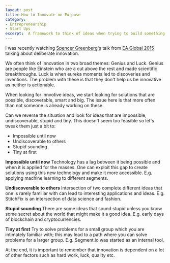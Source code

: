 ```yaml
---
layout: post
title: How to Innovate on Purpose
category:
- Entrepreneurship
- Start Ups
excerpt:  A framework to think of ideas when trying to build something innovative. Based on a talk from Spencer Greenberg on deliberate innovation.
---
```


I was recently watching [Spencer Greenberg's](http://www.spencergreenberg.com/) talk from [EA Global 2015](https://www.youtube.com/watch?v=LiVyRtS_d9o) talking about deliberate innovation.

We often think of innovation in two broad themes: Genius and Luck. Genius are people like Einstein who are a cut above the rest and made scientific breakthroughs. Luck is when eureka moments led to discoveries and inventions. The problem with these is that they don't help us be innovative as neither is actionable.

When looking for innvotive ideas, we start looking for solutions that are possible, discoverable, smart and big. The issue here is that more often than not someone is already working on these.

Can we reverse the situation and look for ideas that are impossible, undiscoverable, stupid and tiny. This doesn't seem too feasible so let's tweak them just a bit to:

- Impossible until now
- Undiscoverable to others
- Stupid sounding
- Tiny at first

**Impossible until now**
Technology has a lag between it being possible and when it is applied for the masses. One can exploit this gap to create solutions using this new technology and make it more accessible. E.g. applying machine learning to different segments.

**Undiscoverable to others**
Intersection of two complete different ideas that one is rarely familiar with can lead to interesting applications and ideas. E.g. StitchFix is an intersection of data science and fashion.

**Stupid sounding**
There are some ideas that sound stupid unless you know some secret about the world that might make it a good idea. E.g. early days of blockchain and cryptocurrencies.

**Tiny at first**
Try to solve problems for a small group which you are intimately familiar with; this may lead to a path where you can solve problems for a larger group. E.g. Segment.io was started as an internal tool.

At the end, it is important to remember that innovation is dependent on a lot of other factors such as hard work, luck, quality etc.
